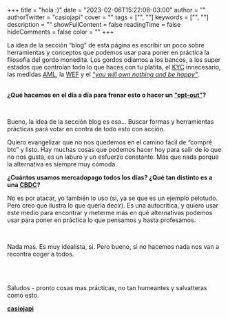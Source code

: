 +++
title = "hola :)"
date = "2023-02-06T15:22:08-03:00"
author = ""
authorTwitter = "casiojapi"
cover = ""
tags = ["", ""]
keywords = ["", ""]
description = ""
showFullContent = false
readingTime = false
hideComments = false
color = ""
+++

La idea de la sección “blog” de esta página es escribir un poco sobre herramientas y conceptos que podemos usar para poner en práctica la filosofía del gordo monedita. Los gordos odiamos a los bancos, a los super estados que controlan todo lo que haces con tu platita, el [KYC](https://en.wikipedia.org/wiki/Know_your_customer) innecesario, las medidas [AML](https://en.wikipedia.org/wiki/Money_laundering#Combating), la [WEF](https://en.wikipedia.org/wiki/World_Economic_Forum) y el [*“you will own nothing and be happy”*](https://knowyourmeme.com/memes/youll-own-nothing-and-be-happy).  
<br>

**¿Qué hacemos en el día a día para frenar esto o hacer un [“opt-out”](https://en.wikipedia.org/wiki/Opt-out)?**  


<br>


Bueno, la idea de la sección blog es esa… Buscar formas y herramientas prácticas para votar en contra de todo esto con acción. 

Quiero evangelizar que no nos quedemos en el camino fácil de “compré btc” y listo. Hay muchas cosas que podemos hacer hoy para salir de lo que no nos gusta, es un laburo y un esfuerzo constante. Más que nada porque la alternativa es siempre muy cómoda.

**¿Cuántos usamos mercadopago todos los días? ¿Qué tan distinto es a una [CBDC](https://en.wikipedia.org/wiki/Central_bank_digital_currency)?**

No es por atacar, yo también lo uso (si, ya se que es un ejemplo pelotudo. Pero creo que ilustra lo que queria decir). Es una autocrítica, y quiero usar este medio para encontrar y meterme más en qué alternativas podemos usar para poner en práctica lo que pensamos y hasta profesamos.  
  

<br>


Nada mas. Es muy idealista, si. Pero bueno, si no hacemos nada nos van a recontra coger a todos.  
  

<br>
<br>

Saludos - pronto cosas mas prácticas, no tan humeantes y salvatteras como esto.  


[**casiojapi**](https://twitter.com/casiojapi)

